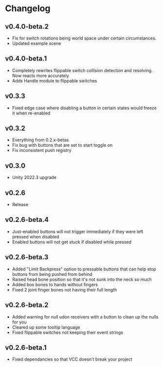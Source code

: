 # Changelog

## v0.4.0-beta.2
- Fix for switch rotations being world space under certain circumstances.
- Updated example scene

## v0.4.0-beta.1
- Completely rewrites flippable switch collision detection and resolving. Now reacts more accurately
- Adds Handle module to flippable switches

## v0.3.3
- Fixed edge case where disabling a button in certain states would freeze it when re-enabled

## v0.3.2
- Everything from 0.2.x-betas
- Fix bug with buttons that are set to start toggle on
- Fix inconsistent push registry

## v0.3.0
- Unity 2022.3 upgrade

## v0.2.6
- Release

## v0.2.6-beta.4
- Just-enabled buttons will not trigger immediately if they were left pressed when disabled
- Enabled buttons will not get stuck if disabled while pressed

## v0.2.6-beta.3
- Added "Limit Backpress" option to pressable buttons that can help stop buttons from being pushed from behind
- Raised head bone position so that it's not sunk into the neck so much
- Added box bones to hands without fingers
- Fixed 2 joint finger bones not having their full length

## v0.2.6-beta.2
- Added warning for null udon receivers with a button to clean up the nulls for you
- Cleared up some tooltip language
- Fixed flippable switches not keeping their event strings

## v0.2.6-beta.1
- Fixed dependancies so that VCC doesn't break your project
